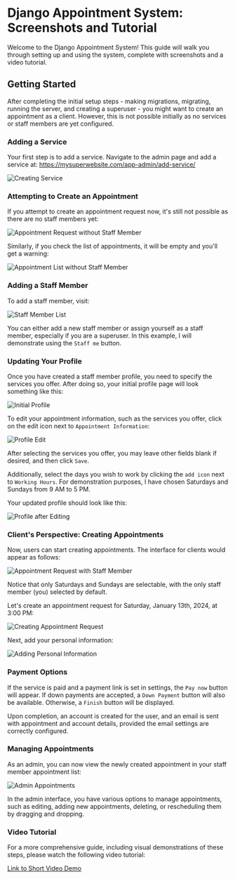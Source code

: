 # Django Appointment System: Screenshots and Tutorial

Welcome to the Django Appointment System! This guide will walk you through setting up and using the system, complete with screenshots and a video tutorial.

## Getting Started

After completing the initial setup steps - making migrations, migrating, running the server, and creating a superuser - you might want to create an appointment as a client. However, this is not possible initially as no services or staff members are yet configured.

### Adding a Service

Your first step is to add a service. Navigate to the admin page and add a service at:
https://mysuperwebsite.com/app-admin/add-service/

![Creating Service](https://github.com/adamspd/django-appointment/blob/main/docs/screenshots/creating_service.png?raw=true)

### Attempting to Create an Appointment

If you attempt to create an appointment request now, it's still not possible as there are no staff members yet:

![Appointment Request without Staff Member](https://github.com/adamspd/django-appointment/blob/main/docs/screenshots/appointment_request_w_sm.png?raw=true)

Similarly, if you check the list of appointments, it will be empty and you'll get a warning:

![Appointment List without Staff Member](https://github.com/adamspd/django-appointment/blob/main/docs/screenshots/appointment_list_admin.png?raw=true)

### Adding a Staff Member

To add a staff member, visit:

![Staff Member List](https://github.com/adamspd/django-appointment/blob/main/docs/screenshots/staff_member_list.png?raw=true)

You can either add a new staff member or assign yourself as a staff member, especially if you are a superuser. In this example, I will demonstrate using the `Staff me` button.

### Updating Your Profile

Once you have created a staff member profile, you need to specify the services you offer. After doing so, your initial profile page will look something like this:

![Initial Profile](https://github.com/adamspd/django-appointment/blob/main/docs/screenshots/initial_profile.png?raw=true)

To edit your appointment information, such as the services you offer, click on the edit icon next to `Appointment Information`:

![Profile Edit](https://github.com/adamspd/django-appointment/blob/main/docs/screenshots/adding_service_to_profile.png?raw=true)

After selecting the services you offer, you may leave other fields blank if desired, and then click `Save`.

Additionally, select the days you wish to work by clicking the `add icon` next to `Working Hours`. For demonstration purposes, I have chosen Saturdays and Sundays from 9 AM to 5 PM.

Your updated profile should look like this:

![Profile after Editing](https://github.com/adamspd/django-appointment/blob/main/docs/screenshots/profile_after_editing.png?raw=true)

### Client's Perspective: Creating Appointments

Now, users can start creating appointments. The interface for clients would appear as follows:

![Appointment Request with Staff Member](https://github.com/adamspd/django-appointment/blob/main/docs/screenshots/before_creating_appt_request.png?raw=true)

Notice that only Saturdays and Sundays are selectable, with the only staff member (you) selected by default.

Let's create an appointment request for Saturday, January 13th, 2024, at 3:00 PM:

![Creating Appointment Request](https://github.com/adamspd/django-appointment/blob/main/docs/screenshots/creating_appt_request.png?raw=true)

Next, add your personal information:

![Adding Personal Information](https://github.com/adamspd/django-appointment/blob/main/docs/screenshots/adding_client_information.png?raw=true)

### Payment Options

If the service is paid and a payment link is set in settings, the `Pay now` button will appear. If down payments are accepted, a `Down Payment` button will also be available. Otherwise, a `Finish` button will be displayed.

Upon completion, an account is created for the user, and an email is sent with appointment and account details, provided the email settings are correctly configured.

### Managing Appointments

As an admin, you can now view the newly created appointment in your staff member appointment list:

![Admin Appointments](https://github.com/adamspd/django-appointment/blob/main/docs/screenshots/admin_appointments.png?raw=true)

In the admin interface, you have various options to manage appointments, such as editing, adding new appointments, deleting, or rescheduling them by dragging and dropping.

### Video Tutorial

For a more comprehensive guide, including visual demonstrations of these steps, please watch the following video tutorial:

[Link to Short Video Demo](https://youtu.be/q1LSruYWKbk)
